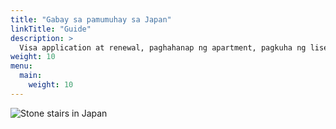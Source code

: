 ```yaml
---
title: "Gabay sa pamumuhay sa Japan"
linkTitle: "Guide"
description: >
  Visa application at renewal, paghahanap ng apartment, pagkuha ng lisensya ng sasakyan, pagluluto ng curry rice, pag-akyat sa Mount Fuji, pag-iwas sa COVID-19, at kung ano-ano pa
weight: 10
menu:
  main:
    weight: 10
---
```

![Stone stairs in Japan](/static/images/japan-stone-stairs_320_640.jpg)